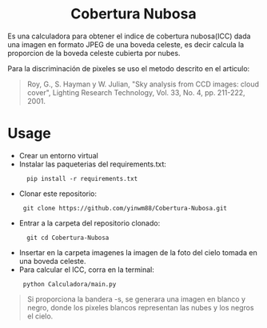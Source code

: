 <div align="center">

# **Cobertura Nubosa** #

</div>
<div>

  Es una calculadora para obtener el indice de cobertura nubosa(ICC) dada una imagen en formato JPEG de una boveda celeste, es decir calcula la   proporcion de la boveda celeste cubierta por nubes.

  Para la discriminación de pixeles se uso el metodo descrito en el articulo:
  > Roy, G., S. Hayman y W. Julian, "Sky analysis from CCD images: cloud cover", Lighting
Research Technology, Vol. 33, No. 4, pp. 211-222, 2001.
  
</div>


<div>
  
# **Usage**   

</div>

- Crear un entorno virtual
- Instalar las paqueterias del requirements.txt:
  ```
    pip install -r requirements.txt
  ```
- Clonar este repositorio:
  ```
   git clone https://github.com/yinwm88/Cobertura-Nubosa.git
  ```
- Entrar a la carpeta del repositorio clonado:
  ```
    git cd Cobertura-Nubosa
  ```
- Insertar en la carpeta imagenes la imagen de la foto del cielo tomada en una boveda celeste.
- Para calcular el ICC, corra en la terminal:
  ```
   python Calculadora/main.py
  ```
> Si proporciona la bandera -s, se generara una imagen en blanco y negro, donde los pixeles blancos representan las nubes y los negros el cielo.
